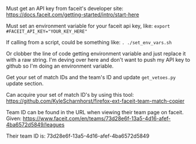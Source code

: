 Must get an API key from faceit's developer site: https://docs.faceit.com/getting-started/intro/start-here

Must set an environment variable for your faceit api key, like: `export #FACEIT_API_KEY="YOUR_KEY_HERE"`

If calling from a script, could be something like: `. ./set_env_vars.sh`

Or clobber the line of code getting environment variable and just replace it with a raw string. I'm deving over here and don't want to push my API key to github so I'm doing an environment variable.

Get your set of match IDs and the team's ID and update `get_vetoes.py` update section.

Can acquire your set of match ID's by using this tool: https://github.com/KyleScharnhorst/firefox-ext-faceit-team-match-copier

Team ID can be found in the URL when viewing their team page on faceit. Given: https://www.faceit.com/en/teams/73d28e6f-13a5-4d16-afef-4ba6572d5849/leagues

Their team ID is: 73d28e6f-13a5-4d16-afef-4ba6572d5849
